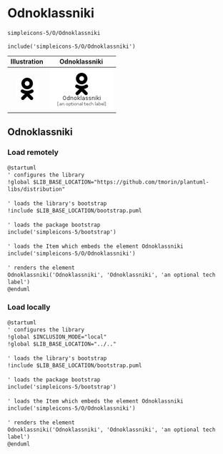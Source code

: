 # Odnoklassniki


```text
simpleicons-5/O/Odnoklassniki
```

```text
include('simpleicons-5/O/Odnoklassniki')
```



| Illustration | Odnoklassniki |
| :---: | :---: |
| ![illustration for Illustration](../../simpleicons-5/O/Odnoklassniki.png) | ![illustration for Odnoklassniki](../../simpleicons-5/O/Odnoklassniki.Local.png) |




## Odnoklassniki

### Load remotely
```plantuml
@startuml
' configures the library
!global $LIB_BASE_LOCATION="https://github.com/tmorin/plantuml-libs/distribution"

' loads the library's bootstrap
!include $LIB_BASE_LOCATION/bootstrap.puml

' loads the package bootstrap
include('simpleicons-5/bootstrap')

' loads the Item which embeds the element Odnoklassniki
include('simpleicons-5/O/Odnoklassniki')

' renders the element
Odnoklassniki('Odnoklassniki', 'Odnoklassniki', 'an optional tech label')
@enduml
```

### Load locally
```plantuml
@startuml
' configures the library
!global $INCLUSION_MODE="local"
!global $LIB_BASE_LOCATION="../.."

' loads the library's bootstrap
!include $LIB_BASE_LOCATION/bootstrap.puml

' loads the package bootstrap
include('simpleicons-5/bootstrap')

' loads the Item which embeds the element Odnoklassniki
include('simpleicons-5/O/Odnoklassniki')

' renders the element
Odnoklassniki('Odnoklassniki', 'Odnoklassniki', 'an optional tech label')
@enduml
```

